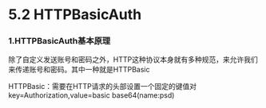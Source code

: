 # 5.2 HTTPBasicAuth

### 1.HTTPBasicAuth基本原理
除了自定义发送账号和密码之外，HTTP这种协议本身就有多种规范，来允许我们来传递账号和密码。其中一种就是HTTPBasic

HTTPBasic：需要在HTTP请求的头部设置一个固定的键值对key=Authorization,value=basic base64(name:psd)

```python
```